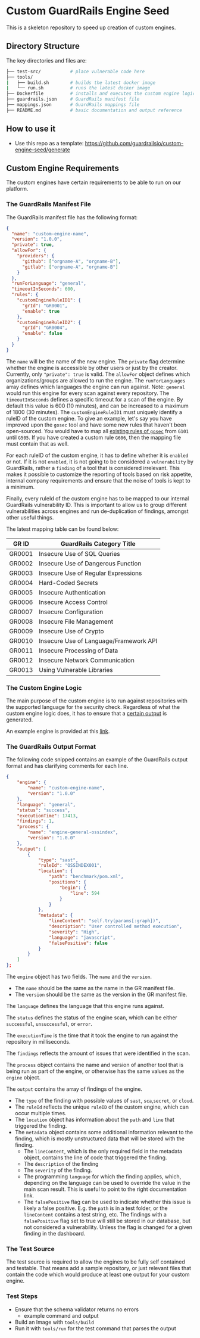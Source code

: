 # Custom GuardRails Engine Seed

This is a skeleton repository to speed up creation of custom engines.

## Directory Structure

The key directories and files are:

```bash
├── test-src/           # place vulnerable code here
├── tools/
|   ├── build.sh        # builds the latest docker image
|   └── run.sh          # runs the latest docker image
├── Dockerfile          # installs and executes the custom engine logic
├── guardrails.json     # GuardRails manifest file
├── mappings.json       # GuardRails mappings file
├── README.md           # basic documentation and output reference
```

## How to use it

- Use this repo as a template: https://github.com/guardrailsio/custom-engine-seed/generate

## Custom Engine Requirements

The custom engines have certain requirements to be able to run on our platform.

### The GuardRails Manifest File

The GuardRails manifest file has the following format:

```json
{
  "name": "custom-engine-name",
  "version": "1.0.0",
  "private": true,
  "allowFor": {
    "providers": {
      "github": ["orgname-A", "orgname-B"],
      "gitlab": ["orgname-A", "orgname-B"]
    }
  },
  "runForLanguage": "general",
  "timeoutInSeconds": 600,
  "rules": {
    "customEngineRuleID1": {
      "grId": "GR0001",
      "enable": true
    },
    "customEngineRuleID2": {
      "grId": "GR0004",
      "enable": false
    }
  }
}
```

The `name` will be the name of the new engine.
The `private` flag determine whether the engine is accessible by other users or just by the creator.
Currently, only `"private": true` is valid.
The `allowFor` object defines which organizations/groups are allowed to run the engine.
The `runForLanguages` array defines which languages the engine can run against.
Note: `general` would run this engine for every scan against every repository.
The `timeoutInSeconds` defines a specific timeout for a scan of the engine. By default this value is 600 (10 minutes), and can be increased to a maximum of 1800 (30 minutes).
The `customEngineRuleID1` must uniquely identify a ruleID of the custom engine.
To give an example, let's say you have improved upon the `gosec` tool and have some new rules that haven't been open-sourced.
You would have to map all [existing rules of `gosec`](https://github.com/securego/gosec#available-rules) from `G101` until `G505`.
If you have created a custom rule `G606`, then the mapping file must contain that as well.

For each ruleID of the custom engine, it has to define whether it is `enabled` or not.
If it is not `enabled`, it is not going to be considered a `vulnerability` by GuardRails, rather a `finding` of a tool that is considered irrelevant. This makes it possible to customize the reporting of tools based on risk appetite, internal company requirements and ensure that the noise of tools is kept to a minimum.

Finally, every ruleId of the custom engine has to be mapped to our internal GuardRails vulnerability ID.
This is important to allow us to group different vulnerabilities across engines and run de-duplication of findings, amongst other useful things.

The latest mapping table can be found below:

| GR ID  | GuardRails Category Title              |
| ------ | -------------------------------------- |
| GR0001 | Insecure Use of SQL Queries            |
| GR0002 | Insecure Use of Dangerous Function     |
| GR0003 | Insecure Use of Regular Expressions    |
| GR0004 | Hard-Coded Secrets                     |
| GR0005 | Insecure Authentication                |
| GR0006 | Insecure Access Control                |
| GR0007 | Insecure Configuration                 |
| GR0008 | Insecure File Management               |
| GR0009 | Insecure Use of Crypto                 |
| GR0010 | Insecure Use of Language/Framework API |
| GR0011 | Insecure Processing of Data            |
| GR0012 | Insecure Network Communication         |
| GR0013 | Using Vulnerable Libraries             |

### The Custom Engine Logic

The main purpose of the custom engine is to run against repositories with the supported language for the security check.
Regardless of what the custom engine logic does, it has to ensure that a [certain output](#the-guardrails-output-format) is generated.

An example engine is provided at this [link](todo-link-to-the-new-custom-engine).

### The GuardRails Output Format

The following code snipped contains an example of the GuardRails output format and has clarifying comments for each line.

```json
{
    "engine": {
        "name": "custom-engine-name",
        "version": "1.0.0"
    },
    "language": "general",
    "status": "success",
    "executionTime": 17413,
    "findings": 1,
    "process": {
        "name": "engine-general-ossindex",
        "version": "1.0.0"
    },
    "output": [
        {
            "type": "sast",
            "ruleId": "OSSINDEX001",
            "location": {
                "path": "benchmark/pom.xml",
                "positions": {
                    "begin": {
                        "line": 594
                    }
                }
            },
            "metadata": {
                "lineContent": "self.try(params[:graph])",
                "description": "User controlled method execution",
                "severity": "High",
                "language": "javascript",
                "falsePositive": false
            }
        }
    ]
};
```

The `engine` object has two fields. The `name` and the `version`.

- The `name` should be the same as the name in the GR manifest file.
- The `version` should be the same as the version in the GR manifest file.

The `language` defines the language that this engine runs against.

The `status` defines the status of the engine scan, which can be either `successful`, `unsuccessful`, or `error`.

The `executionTime` is the time that it took the engine to run against the repository in milliseconds.

The `findings` reflects the amount of issues that were identified in the scan.

The `process` object contains the name and version of another tool that is being run as part of the engine, or otherwise has the same values as the `engine` object.

The `output` contains the array of findings of the engine.

- The `type` of the finding with possible values of `sast`, `sca`,`secret`, or `cloud`.
- The `ruleId` reflects the unique `ruleID` of the custom engine, which can occur multiple times.
- The `location` object has information about the `path` and `line` that triggered the finding.
- The `metadata` object contains some additional information relevant to the finding, which is mostly unstructured data that will be stored with the finding.
  - The `lineContent`, which is the only required field in the metadata object, contains the line of code that triggered the finding.
  - The `description` of the finding
  - The `severity` of the finding.
  - The programming `language` for which the finding applies, which, depending on the language can be used to override the value in the main scan result. This is useful to point to the right documentation link.
  - The `falsePositive` flag can be used to indicate whether this issue is likely a false positive. E.g. the `path` is in a test folder, or the `lineContent` contains a test string, etc. The findings with a `falsePositive` flag set to true will still be stored in our database, but not considered a vulnerability. Unless the flag is changed for a given finding in the dashboard.

### The Test Source

The test source is required to allow the engines to be fully self contained and testable.
That means add a sample repository, or just relevant files that contain the code which would produce at least one output for your custom engine.

### Test Steps

- Ensure that the schema validator returns no errors
  - example command and output
- Build an Image with `tools/build`
- Run it with `tools/run` for the test command that parses the output

